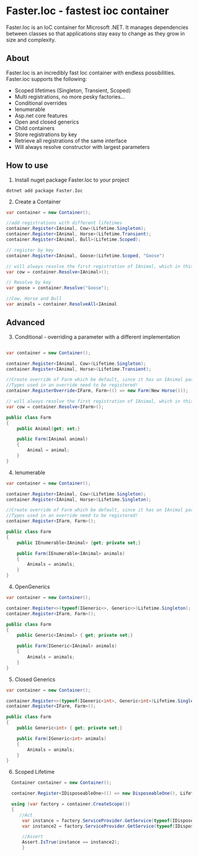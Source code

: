 # Faster.Ioc - fastest ioc container

Faster.Ioc is an IoC container for Microsoft .NET. It manages dependencies between classes so that applications stay easy to change as they grow in size and complexity.

## About

Faster.Ioc is an incredibly fast Ioc container with endless possibilities. Faster.ioc supports the following:

- Scoped lifetimes (Singleton, Transient, Scoped)
- Multi registrations, no more pesky factories...
- Conditional overrides
- Ienumerable<T>
- Asp.net core features
- Open and closed generics
- Child containers
- Store registrations by key
- Retrieve all registrations of the same interface
- Will always resolve constructor with largest parameters

## How to use

1. Install nuget package Faster.Ioc to your project
```
dotnet add package Faster.Ioc
```

2. Create a Container

``` cs
var container = new Container();

//add registrations with different lifetimes
container.Register<IAnimal, Cow>(Lifetime.Singleton);
container.Register<IAnimal, Horse>(Lifetime.Transient);
container.Register<IAnimal, Bull>(Lifetime.Scoped);

// register by key
container.Register<IAnimal, Goose>(Lifetime.Scoped, "Goose")

// will always resolve the first registration of IAnimal, which in this case is a Cow
var cow = container.Resolve<IAnimal>();

// Resolve by key
var goose = container.Resolve("Goose");

//Cow, Horse and Bull
var animals = container.ResolveAll<IAnimal

```

## Advanced

3. Conditional - overriding a parameter with a different implementation

``` cs

var container = new Container();

container.Register<IAnimal, Cow>(Lifetime.Singleton);
container.Register<IAnimal, Horse>(Lifetime.Transient);

//Create override of Farm which be default, since it has an IAnimal parameter would resolve a Cow, but now it will resolve a Horse
//Types used in an override need to be registered!
container.RegisterOverride<IFarm, Farm>(() => new Farm(New Horse()));

// will always resolve the first registration of IAnimal, which in this case is a Cow
var cow = container.Resolve<IFarm>();

public class Farm
{
	public Animal{get; set;}

	public Farm(IAnimal animal)
	{
		Animal = animal;
	}
}

```
4. Ienumerable<T> 

``` cs
var container = new Container();

container.Register<IAnimal, Cow>(Lifetime.Singleton);
container.Register<IAnimal, Horse>(Lifetime.Singleton);

//Create override of Farm which be default, since it has an IAnimal parameter would resolve a Cow, but now it will resolve a Horse
//Types used in an override need to be registered!
container.Register<IFarm, Farm>();

public class Farm
{
	public IEnumerable<IAnimal> {get; private set;}

	public Farm(IEnumerable<IAnimal> animals)
	{
		Animals = animals;
	}
}
```

4. OpenGenerics<T> 

``` cs
var container = new Container();

container.Register<>(typeof(IGeneric<>, Generic<>)Lifetime.Singleton);
container.Register<IFarm, Farm>();

public class Farm
{
	public Generic<IAnimal> { get; private set;}

	public Farm(IGeneric<IAnimal> animals)
	{
		Animals = animals;
	}
}

```
5. Closed Generics<fixed>

``` cs
var container = new Container();

container.Register<>(typeof(IGeneric<int>, Generic<int>)Lifetime.Singleton);
container.Register<IFarm, Farm>();

public class Farm
{
	public Generic<int> { get; private set;}

	public Farm(IGeneric<int> animals)
	{
		Animals = animals;
	}
}

```
6. Scoped Lifetime 

``` cs
  Container container = new Container();

  container.Register<IDisposeableOne>(() => new DisposeableOne(), Lifetime.Scoped);

  using (var factory = container.CreateScope())
  {
     //Act
      var instance = factory.ServiceProvider.GetService(typeof(IDisposeableOne));
      var instance2 = factory.ServiceProvider.GetService(typeof(IDisposeableOne));

      //Assert
      Assert.IsTrue(instance == instance2);
      }
```

